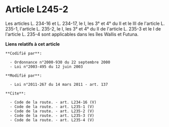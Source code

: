# Article L245-2

Les articles L. 234-16 et L. 234-17, le I, les 3° et 4° du II et le III de l'article L. 235-1, l'article L. 235-2, le I, les
3° et 4° du II de l'article L. 235-3 et le I de l'article L. 235-4 sont applicables dans les îles Wallis et Futuna.

**Liens relatifs à cet article**

	**Codifié par**:

	  - Ordonnance n°2000-930 du 22 septembre 2000
	  - Loi n°2003-495 du 12 juin 2003

	**Modifié par**:

	  - Loi n°2011-267 du 14 mars 2011 - art. 137

	**Cite**:

	  - Code de la route. - art. L234-16 (V)
	  - Code de la route. - art. L235-1 (V)
	  - Code de la route. - art. L235-2 (V)
	  - Code de la route. - art. L235-3 (V)
	  - Code de la route. - art. L235-4 (V)
